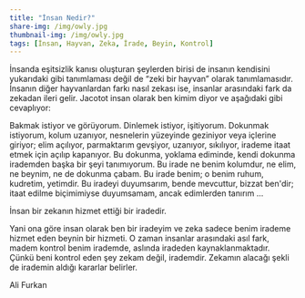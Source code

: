 ```yaml
---
title: "İnsan Nedir?"
share-img: /img/owly.jpg
thumbnail-img: /img/owly.jpg
tags: [İnsan, Hayvan, Zeka, İrade, Beyin, Kontrol]
---
```




İnsanda eşitsizlik kanısı oluşturan şeylerden birisi de insanın kendisini yukarıdaki gibi tanımlaması değil de “zeki bir hayvan” olarak tanımlamasıdır. İnsanın diğer hayvanlardan farkı nasıl zekası ise, insanlar arasındaki fark da zekadan ileri gelir. Jacotot insan olarak ben kimim diyor ve aşağıdaki gibi cevaplıyor:

Bakmak istiyor ve görüyorum. Dinlemek istiyor, işitiyorum. Dokunmak istiyorum, kolum uzanıyor, nesnelerin yüzeyinde geziniyor veya içlerine giriyor; elim açılıyor, parmaktarım gevşiyor, uzanıyor, sıkılıyor, irademe itaat etmek için açılıp kapanıyor. Bu dokunma, yoklama ediminde, kendi dokunma irademden başka bir şeyi tanımıyorum. Bu irade ne benim kolumdur, ne elim, ne beynim, ne de dokunma çabam. Bu irade benim; o benim ruhum, kudretim, yetimdir. Bu iradeyi duyumsarım, bende mevcuttur, bizzat ben'dir; itaat edilme biçimimiyse duyumsamam, ancak edimlerden tanırım ...


İnsan bir zekanın hizmet ettiği bir iradedir.

Yani ona göre insan olarak ben bir iradeyim ve zeka sadece benim irademe hizmet eden beynin bir hizmeti. O zaman insanlar arasındaki asıl fark, madem kontrol benim irademde, aslında iradeden kaynaklanmaktadır. Çünkü beni kontrol eden şey zekam değil, irademdir. Zekamın alacağı şekli de irademin aldığı kararlar belirler. 


Ali Furkan
